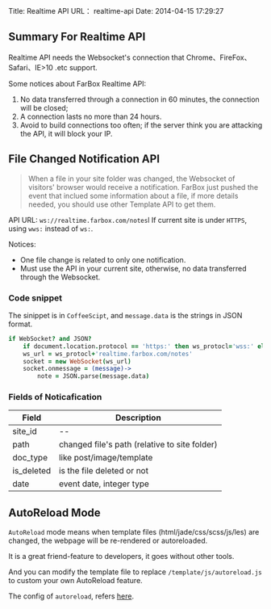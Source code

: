 Title: Realtime API
URL： realtime-api
Date: 2014-04-15 17:29:27

## Summary For Realtime API

Realtime API needs the Websocket's connection that Chrome、FireFox、Safari、IE>10 .etc support.


Some notices about FarBox Realtime API:
1. No data transferred through a connection in 60 minutes, the connection will be closed;
2. A connection lasts no more than 24 hours.
3. Avoid to build connections too often; if the server think you are attacking the API, it will block your IP.


## File Changed Notification API

> When a file in your site folder was changed, the Websocket of visitors' browser would receive a notification.
> FarBox just pushed the event that inclued some information about a file, if more details needed,  you should use other Template API to get them.

API URL: `ws://realtime.farbox.com/notes`l If current site is under `HTTPS`, using `wws:` instead of `ws:`.

Notices:
- One file change is related to only one notification.
- Must use the API in your current site, otherwise, no data transferred through the Websocket.

### Code snippet
The sinippet is in `CoffeeScipt`, and `message.data` is the strings in JSON format.
```coffeescript
if WebSocket? and JSON?
    if document.location.protocol == 'https:' then ws_protocl='wss:' else ws_protocl='ws:'
    ws_url = ws_protocl+'realtime.farbox.com/notes'
    socket = new WebSocket(ws_url)
    socket.onmessage = (message)->
        note = JSON.parse(message.data)
```

### Fields of Noticafication

| Field | Description |
| --- | --- |
| site_id | -- |
| path | changed file's path (relative to site folder) |
| doc_type| like post/image/template|
| is_deleted | is the file deleted or not |
| date | event date, integer type |



## AutoReload Mode

`AutoReload` mode means when template files (html/jade/css/scss/js/les) are changed, the webpage will be re-rendered or autoreloaded.

It is a great friend-feature to developers, it goes without  other tools.

And you can modify the template file to replace `/template/js/autoreload.js` to custom your own AutoReload feature.

The config of `autoreload`, refers [here](//doc.farbox.com/read/site-configs#toc_22).






